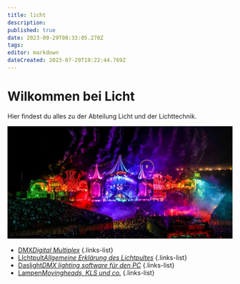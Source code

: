 ```yaml
---
title: licht
description: 
published: true
date: 2023-09-29T08:33:05.270Z
tags: 
editor: markdown
dateCreated: 2023-07-29T19:22:44.769Z
---
```


# Wilkommen bei Licht
Hier findest du alles zu der Abteilung Licht und der Lichttechnik.

![licht-schaubild.png](/bilder/licht-schaubild.png)

- [DMX*Digital Multiplex*](/licht/dmx)
{.links-list}
- [LIchtpult*Allgemeine Erklärung des Lichtpultes*](/licht/lichtpult)
{.links-list}
- [Daslight*DMX lighting software für den PC*](/licht/daslight)
{.links-list}
- [Lampen*Movingheads, KLS und co.*](/licht/Lampen)
{.links-list}